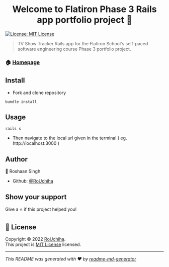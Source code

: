 <h1 align="center">Welcome to Flatiron Phase 3 Rails app portfolio project 👋</h1>
<p>
  <a href="https://github.com/RoUchiha/Flatiron-Phase-3-Rails-app-portfolio-project/blob/main/LICENSE" target="_blank">
    <img alt="License: MIT License" src="https://img.shields.io/badge/License-MIT License-yellow.svg" />
  </a>
</p>

> TV Show Tracker Rails app for the Flatiron School's self-paced software engineering course Phase 3 portfolio project. 

### 🏠 [Homepage](https://github.com/RoUchiha/Flatiron-Phase-3-Rails-app-portfolio-project)

## Install

- Fork and clone repository

```
bundle install
```

## Usage

```
rails s
```
- Then navigate to the local url given in the terminal ( eg. http://localhost:3000 )

## Author

👤 Roshaan Singh 

* Github: [@RoUchiha](https://github.com/RoUchiha)

## Show your support

Give a ⭐️ if this project helped you!

## 📝 License

Copyright © 2022 [RoUchiha](https://github.com/RoUchiha).<br />
This project is [MIT License](https://github.com/RoUchiha/Flatiron-Phase-3-Rails-app-portfolio-project/blob/main/LICENSE) licensed.

***
_This README was generated with ❤️ by [readme-md-generator](https://github.com/kefranabg/readme-md-generator)_